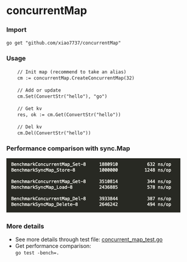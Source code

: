 # concurrentMap

### Import
```
go get "github.com/xiao7737/concurrentMap"
```
### Usage
```
    // Init map (recommend to take an alias)
    cm := concurrentMap.CreateConcurrentMap(32)

    // Add or update
    cm.Set(ConvertStr("hello"), "go")

    // Get kv
    res, ok := cm.Get(ConvertStr("hello"))   

    // Del kv
    cm.Del(ConvertStr("hello"))
```


### Performance comparison with sync.Map
![image](https://github.com/xiao7737/concurrentMap/blob/master/bench.png)

### More details
 -  See more details through test file: [concurrent_map_test.go](https://github.com/xiao7737/concurrentMap/blob/master/concurrent_map_test.go)   
 -  Get performance comparison:   
 ```go test -bench=.```
